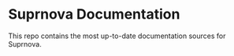 # Suprnova Documentation

This repo contains the most up-to-date documentation sources for Suprnova.
